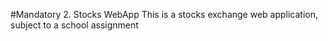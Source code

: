 #Mandatory 2. Stocks WebApp
This is a stocks exchange web application, subject to a school assignment 
